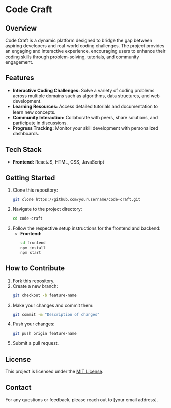 # Code Craft

## Overview
Code Craft is a dynamic platform designed to bridge the gap between aspiring developers and real-world coding challenges. The project provides an engaging and interactive experience, encouraging users to enhance their coding skills through problem-solving, tutorials, and community engagement.

## Features
- **Interactive Coding Challenges:** Solve a variety of coding problems across multiple domains such as algorithms, data structures, and web development.
- **Learning Resources:** Access detailed tutorials and documentation to learn new concepts.
- **Community Interaction:** Collaborate with peers, share solutions, and participate in discussions.
- **Progress Tracking:** Monitor your skill development with personalized dashboards.

## Tech Stack
- **Frontend:** ReactJS, HTML, CSS, JavaScript

## Getting Started
1. Clone this repository:
   ```bash
   git clone https://github.com/yourusername/code-craft.git
   ```
2. Navigate to the project directory:
   ```bash
   cd code-craft
   ```
3. Follow the respective setup instructions for the frontend and backend:
   - **Frontend:**
     ```bash
     cd frontend
     npm install
     npm start
     ```
  
## How to Contribute
1. Fork this repository.
2. Create a new branch:
   ```bash
   git checkout -b feature-name
   ```
3. Make your changes and commit them:
   ```bash
   git commit -m "Description of changes"
   ```
4. Push your changes:
   ```bash
   git push origin feature-name
   ```
5. Submit a pull request.

## License
This project is licensed under the [MIT License](LICENSE).

## Contact
For any questions or feedback, please reach out to [your email address].

